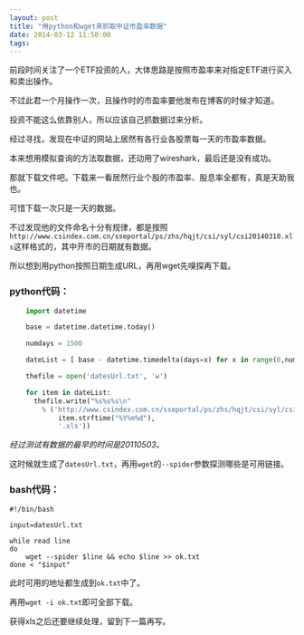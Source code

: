 ```yaml
---
layout: post
title: "用python和wget来抓取中证市盈率数据"
date: 2014-03-12 11:50:00
tags: 
---
```


前段时间关注了一个ETF投资的人，大体思路是按照市盈率来对指定ETF进行买入和卖出操作。

不过此君一个月操作一次，且操作时的市盈率要他发布在博客的时候才知道。

投资不能这么依靠别人，所以应该自己抓数据过来分析。


经过寻找，发现在中证的网站上居然有各行业各股票每一天的市盈率数据。

本来想用模拟查询的方法取数据，还动用了wireshark，最后还是没有成功。

那就下载文件吧。下载来一看居然行业个股的市盈率、股息率全都有，真是天助我也。

可惜下载一次只是一天的数据。

不过发现他的文件命名十分有规律，都是按照`http://www.csindex.com.cn/sseportal/ps/zhs/hqjt/csi/syl/csi20140310.xls`这样格式的，其中开市的日期就有数据。

所以想到用python按照日期生成URL，再用wget先嗅探再下载。

### python代码：

```python
	import datetime

	base = datetime.datetime.today()

	numdays = 1500

	dateList = [ base - datetime.timedelta(days=x) for x in range(0,numdays) ]

	thefile = open('datesUrl.txt', 'w')

	for item in dateList:
	  thefile.write("%s%s%s\n" 
	  	% ('http://www.csindex.com.cn/sseportal/ps/zhs/hqjt/csi/syl/csi',
	  		item.strftime("%Y%m%d"),
	  		'.xls'))
```

*经过测试有数据的最早的时间是20110503。*

这时候就生成了`datesUrl.txt`，再用`wget`的`--spider`参数探测哪些是可用链接。

### bash代码：

```
#!/bin/bash

input=datesUrl.txt

while read line
do
    wget --spider $line && echo $line >> ok.txt
done < "$input"

```

此时可用的地址都生成到`ok.txt`中了。

再用`wget -i ok.txt`即可全部下载。

获得xls之后还要继续处理，留到下一篇再写。

